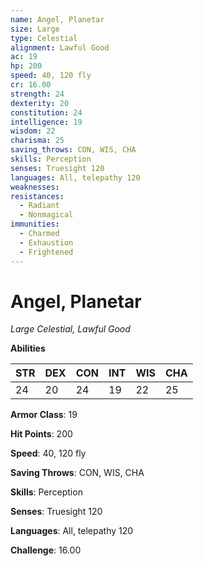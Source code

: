 ```yaml
---
name: Angel, Planetar
size: Large
type: Celestial
alignment: Lawful Good
ac: 19
hp: 200
speed: 40, 120 fly
cr: 16.00
strength: 24
dexterity: 20
constitution: 24
intelligence: 19
wisdom: 22
charisma: 25
saving_throws: CON, WIS, CHA
skills: Perception
senses: Truesight 120
languages: All, telepathy 120
weaknesses:
resistances:
  - Radiant
  - Nonmagical
immunities:
  - Charmed
  - Exhaustion
  - Frightened
---
```


# Angel, Planetar

*Large Celestial, Lawful Good*

**Abilities**

| STR | DEX | CON | INT | WIS | CHA |
| --- | --- | --- | --- | --- | --- |
| 24 | 20 | 24 | 19 | 22 | 25 |

**Armor Class**: 19

**Hit Points**: 200

**Speed**: 40, 120 fly

**Saving Throws**: CON, WIS, CHA

**Skills**: Perception

**Senses**: Truesight 120

**Languages**: All, telepathy 120

**Challenge**: 16.00

